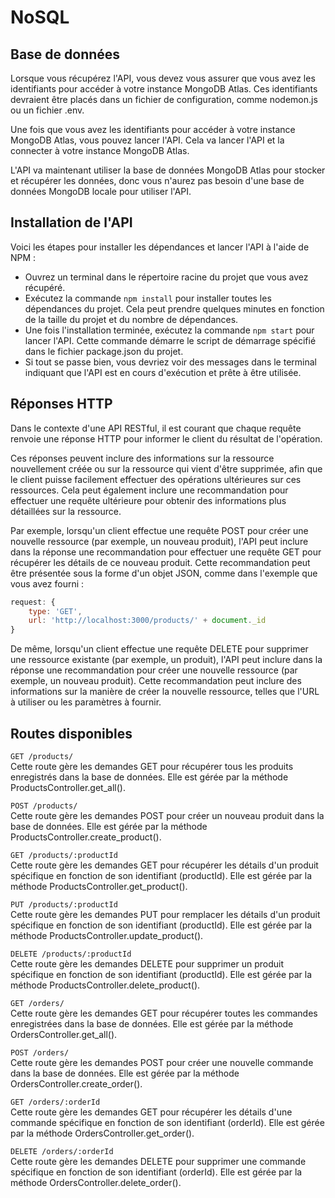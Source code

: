# NoSQL

## Base de données

Lorsque vous récupérez l'API, vous devez vous assurer que vous avez les identifiants pour accéder à votre instance MongoDB Atlas. Ces identifiants devraient être placés dans un fichier de configuration, comme nodemon.js ou un fichier .env.

Une fois que vous avez les identifiants pour accéder à votre instance MongoDB Atlas, vous pouvez lancer l'API. Cela va lancer l'API et la connecter à votre instance MongoDB Atlas.

L'API va maintenant utiliser la base de données MongoDB Atlas pour stocker et récupérer les données, donc vous n'aurez pas besoin d'une base de données MongoDB locale pour utiliser l'API.

## Installation de l'API

Voici les étapes pour installer les dépendances et lancer l'API à l'aide de NPM :  
* Ouvrez un terminal dans le répertoire racine du projet que vous avez récupéré.
* Exécutez la commande ```npm install``` pour installer toutes les dépendances du projet. Cela peut prendre quelques minutes en fonction de la taille du projet et du nombre de dépendances. 
* Une fois l'installation terminée, exécutez la commande ```npm start``` pour lancer l'API. Cette commande démarre le script de démarrage spécifié dans le fichier package.json du projet.
* Si tout se passe bien, vous devriez voir des messages dans le terminal indiquant que l'API est en cours d'exécution et prête à être utilisée. 

## Réponses HTTP 

Dans le contexte d'une API RESTful, il est courant que chaque requête renvoie une réponse HTTP pour informer le client du résultat de l'opération.  

Ces réponses peuvent inclure des informations sur la ressource nouvellement créée ou sur la ressource qui vient d'être supprimée, afin que le client puisse facilement effectuer des opérations ultérieures sur ces ressources. Cela peut également inclure une recommandation pour effectuer une requête ultérieure pour obtenir des informations plus détaillées sur la ressource.  

Par exemple, lorsqu'un client effectue une requête POST pour créer une nouvelle ressource (par exemple, un nouveau produit), l'API peut inclure dans la réponse une recommandation pour effectuer une requête GET pour récupérer les détails de ce nouveau produit. Cette recommandation peut être présentée sous la forme d'un objet JSON, comme dans l'exemple que vous avez fourni :
```js
request: {
    type: 'GET',
    url: 'http://localhost:3000/products/' + document._id
}
```

De même, lorsqu'un client effectue une requête DELETE pour supprimer une ressource existante (par exemple, un produit), l'API peut inclure dans la réponse une recommandation pour créer une nouvelle ressource (par exemple, un nouveau produit). Cette recommandation peut inclure des informations sur la manière de créer la nouvelle ressource, telles que l'URL à utiliser ou les paramètres à fournir.  


## Routes disponibles 

```GET /products/```  
Cette route gère les demandes GET pour récupérer tous les produits enregistrés dans la base de données. Elle est gérée par la méthode ProductsController.get_all().

```POST /products/```  
Cette route gère les demandes POST pour créer un nouveau produit dans la base de données. Elle est gérée par la méthode ProductsController.create_product().

```GET /products/:productId```  
Cette route gère les demandes GET pour récupérer les détails d'un produit spécifique en fonction de son identifiant (productId). Elle est gérée par la méthode ProductsController.get_product().

```PUT /products/:productId```  
Cette route gère les demandes PUT pour remplacer les détails d'un produit spécifique en fonction de son identifiant (productId). Elle est gérée par la méthode ProductsController.update_product().

```DELETE /products/:productId```  
Cette route gère les demandes DELETE pour supprimer un produit spécifique en fonction de son identifiant (productId). Elle est gérée par la méthode ProductsController.delete_product().

```GET /orders/```  
Cette route gère les demandes GET pour récupérer toutes les commandes enregistrées dans la base de données. Elle est gérée par la méthode OrdersController.get_all().

```POST /orders/```  
Cette route gère les demandes POST pour créer une nouvelle commande dans la base de données. Elle est gérée par la méthode OrdersController.create_order().

```GET /orders/:orderId```  
Cette route gère les demandes GET pour récupérer les détails d'une commande spécifique en fonction de son identifiant (orderId). Elle est gérée par la méthode OrdersController.get_order().

```DELETE /orders/:orderId```  
Cette route gère les demandes DELETE pour supprimer une commande spécifique en fonction de son identifiant (orderId). Elle est gérée par la méthode OrdersController.delete_order().
